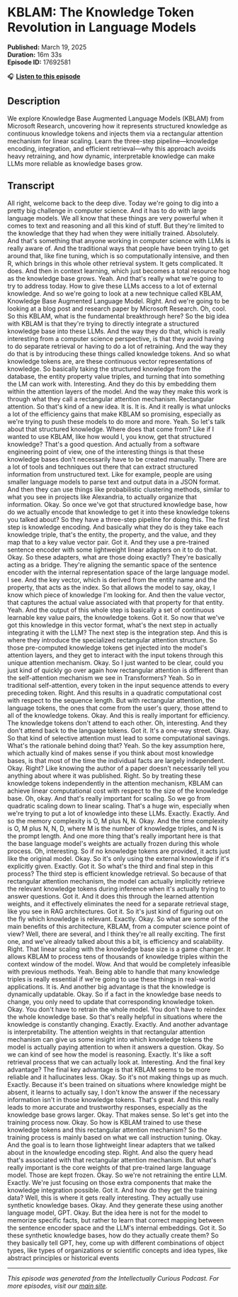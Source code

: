# KBLAM: The Knowledge Token Revolution in Language Models

**Published:** March 19, 2025  
**Duration:** 16m 33s  
**Episode ID:** 17692581

🎧 **[Listen to this episode](https://intellectuallycurious.buzzsprout.com/2529712/episodes/17692581-kblam-the-knowledge-token-revolution-in-language-models)**

## Description

We explore Knowledge Base Augmented Language Models (KBLAM) from Microsoft Research, uncovering how it represents structured knowledge as continuous knowledge tokens and injects them via a rectangular attention mechanism for linear scaling. Learn the three-step pipeline—knowledge encoding, integration, and efficient retrieval—why this approach avoids heavy retraining, and how dynamic, interpretable knowledge can make LLMs more reliable as knowledge bases grow.

## Transcript

All right, welcome back to the deep dive. Today we're going to dig into a pretty big challenge in computer science. And it has to do with large language models. We all know that these things are very powerful when it comes to text and reasoning and all this kind of stuff. But they're limited to the knowledge that they had when they were initially trained. Absolutely. And that's something that anyone working in computer science with LLMs is really aware of. And the traditional ways that people have been trying to get around that, like fine tuning, which is so computationally intensive, and then R, which brings in this whole other retrieval system. It gets complicated. It does. And then in context learning, which just becomes a total resource hog as the knowledge base grows. Yeah. And that's really what we're going to try to address today. How to give these LLMs access to a lot of external knowledge. And so we're going to look at a new technique called KBLAM, Knowledge Base Augmented Language Model. Right. And we're going to be looking at a blog post and research paper by Microsoft Research. Oh, cool. So this KBLAM, what is the fundamental breakthrough here? So the big idea with KBLAM is that they're trying to directly integrate a structured knowledge base into these LLMs. And the way they do that, which is really interesting from a computer science perspective, is that they avoid having to do separate retrieval or having to do a lot of retraining. And the way they do that is by introducing these things called knowledge tokens. And so what knowledge tokens are, are these continuous vector representations of knowledge. So basically taking the structured knowledge from the database, the entity property value triples, and turning that into something the LM can work with. Interesting. And they do this by embedding them within the attention layers of the model. And the way they make this work is through what they call a rectangular attention mechanism. Rectangular attention. So that's kind of a new idea. It is. It is. And it really is what unlocks a lot of the efficiency gains that make KBLAM so promising, especially as we're trying to push these models to do more and more. Yeah. So let's talk about that structured knowledge. Where does that come from? Like if I wanted to use KBLAM, like how would I, you know, get that structured knowledge? That's a good question. And actually from a software engineering point of view, one of the interesting things is that these knowledge bases don't necessarily have to be created manually. There are a lot of tools and techniques out there that can extract structured information from unstructured text. Like for example, people are using smaller language models to parse text and output data in a JSON format. And then they can use things like probabilistic clustering methods, similar to what you see in projects like Alexandria, to actually organize that information. Okay. So once we've got that structured knowledge base, how do we actually encode that knowledge to get it into these knowledge tokens you talked about? So they have a three-step pipeline for doing this. The first step is knowledge encoding. And basically what they do is they take each knowledge triple, that's the entity, the property, and the value, and they map that to a key value vector pair. Got it. And they use a pre-trained sentence encoder with some lightweight linear adapters on it to do that. Okay. So these adapters, what are those doing exactly? They're basically acting as a bridge. They're aligning the semantic space of the sentence encoder with the internal representation space of the large language model. I see. And the key vector, which is derived from the entity name and the property, that acts as the index. So that allows the model to say, okay, I know which piece of knowledge I'm looking for. And then the value vector, that captures the actual value associated with that property for that entity. Yeah. And the output of this whole step is basically a set of continuous learnable key value pairs, the knowledge tokens. Got it. So now that we've got this knowledge in this vector format, what's the next step in actually integrating it with the LLM? The next step is the integration step. And this is where they introduce the specialized rectangular attention structure. So those pre-computed knowledge tokens get injected into the model's attention layers, and they get to interact with the input tokens through this unique attention mechanism. Okay. So I just wanted to be clear, could you just kind of quickly go over again how rectangular attention is different than the self-attention mechanism we see in Transformers? Yeah. So in traditional self-attention, every token in the input sequence attends to every preceding token. Right. And this results in a quadratic computational cost with respect to the sequence length. But with rectangular attention, the language tokens, the ones that come from the user's query, those attend to all of the knowledge tokens. Okay. And this is really important for efficiency. The knowledge tokens don't attend to each other. Oh, interesting. And they don't attend back to the language tokens. Got it. It's a one-way street. Okay. So that kind of selective attention must lead to some computational savings. What's the rationale behind doing that? Yeah. So the key assumption here, which actually kind of makes sense if you think about most knowledge bases, is that most of the time the individual facts are largely independent. Okay. Right? Like knowing the author of a paper doesn't necessarily tell you anything about where it was published. Right. So by treating these knowledge tokens independently in the attention mechanism, KBLAM can achieve linear computational cost with respect to the size of the knowledge base. Oh, okay. And that's really important for scaling. So we go from quadratic scaling down to linear scaling. That's a huge win, especially when we're trying to put a lot of knowledge into these LLMs. Exactly. Exactly. And so the memory complexity is O, M plus N, N. Okay. And the time complexity is O, M plus N, N, D, where M is the number of knowledge triples, and N is the prompt length. And one more thing that's really important here is that the base language model's weights are actually frozen during this whole process. Oh, interesting. So if no knowledge tokens are provided, it acts just like the original model. Okay. So it's only using the external knowledge if it's explicitly given. Exactly. Got it. So what's the third and final step in this process? The third step is efficient knowledge retrieval. So because of that rectangular attention mechanism, the model can actually implicitly retrieve the relevant knowledge tokens during inference when it's actually trying to answer questions. Got it. And it does this through the learned attention weights, and it effectively eliminates the need for a separate retrieval stage, like you see in RAG architectures. Got it. So it's just kind of figuring out on the fly which knowledge is relevant. Exactly. Okay. So what are some of the main benefits of this architecture, KBLAM, from a computer science point of view? Well, there are several, and I think they're all really exciting. The first one, and we've already talked about this a bit, is efficiency and scalability. Right. That linear scaling with the knowledge base size is a game changer. It allows KBLAM to process tens of thousands of knowledge triples within the context window of the model. Wow. And that would be completely infeasible with previous methods. Yeah. Being able to handle that many knowledge triples is really essential if we're going to use these things in real-world applications. It is. And another big advantage is that the knowledge is dynamically updatable. Okay. So if a fact in the knowledge base needs to change, you only need to update that corresponding knowledge token. Okay. You don't have to retrain the whole model. You don't have to reindex the whole knowledge base. So that's really helpful in situations where the knowledge is constantly changing. Exactly. Exactly. And another advantage is interpretability. The attention weights in that rectangular attention mechanism can give us some insight into which knowledge tokens the model is actually paying attention to when it answers a question. Okay. So we can kind of see how the model is reasoning. Exactly. It's like a soft retrieval process that we can actually look at. Interesting. And the final key advantage? The final key advantage is that KBLAM seems to be more reliable and it hallucinates less. Okay. So it's not making things up as much. Exactly. Because it's been trained on situations where knowledge might be absent, it learns to actually say, I don't know the answer if the necessary information isn't in those knowledge tokens. That's great. And this really leads to more accurate and trustworthy responses, especially as the knowledge base grows larger. Okay. That makes sense. So let's get into the training process now. Okay. So how is KBLAM trained to use these knowledge tokens and this rectangular attention mechanism? So the training process is mainly based on what we call instruction tuning. Okay. And the goal is to learn those lightweight linear adapters that we talked about in the knowledge encoding step. Right. And also the query head that's associated with that rectangular attention mechanism. But what's really important is the core weights of that pre-trained large language model. Those are kept frozen. Okay. So we're not retraining the entire LLM. Exactly. We're just focusing on those extra components that make the knowledge integration possible. Got it. And how do they get the training data? Well, this is where it gets really interesting. They actually use synthetic knowledge bases. Okay. And they generate these using another language model, GPT. Okay. But the idea here is not for the model to memorize specific facts, but rather to learn that correct mapping between the sentence encoder space and the LLM's internal embeddings. Got it. So these synthetic knowledge bases, how do they actually create them? So they basically tell GPT, hey, come up with different combinations of object types, like types of organizations or scientific concepts and idea types, like abstract principles or historical events

---
*This episode was generated from the Intellectually Curious Podcast. For more episodes, visit our [main site](https://intellectuallycurious.buzzsprout.com).*
